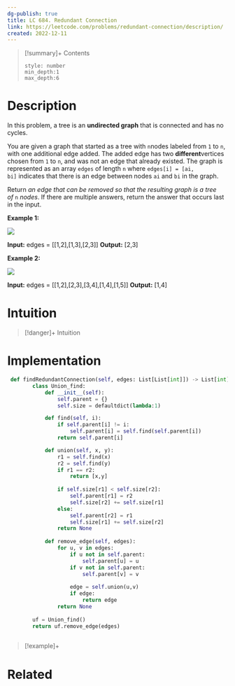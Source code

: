 ```yaml
---
dg-publish: true
title: LC 684. Redundant Connection
link: https://leetcode.com/problems/redundant-connection/description/
created: 2022-12-11
---
```


>[!summary]+ Contents
>```toc
>style: number
>min_depth:1
>max_depth:6
>```

# Description
In this problem, a tree is an **undirected graph** that is connected and has no cycles.

You are given a graph that started as a tree with `n`nodes labeled from `1` to `n`, with one additional edge added. The added edge has two **different**vertices chosen from `1` to `n`, and was not an edge that already existed. The graph is represented as an array `edges` of length `n` where `edges[i] = [ai, bi]` indicates that there is an edge between nodes `ai` and `bi` in the graph.

Return _an edge that can be removed so that the resulting graph is a tree of_ `n` _nodes_. If there are multiple answers, return the answer that occurs last in the input.

**Example 1:**

![](https://assets.leetcode.com/uploads/2021/05/02/reduntant1-1-graph.jpg)

**Input:** edges = [[1,2],[1,3],[2,3]]
**Output:** [2,3]

**Example 2:**

![](https://assets.leetcode.com/uploads/2021/05/02/reduntant1-2-graph.jpg)

**Input:** edges = [[1,2],[2,3],[3,4],[1,4],[1,5]]
**Output:** [1,4]

# Intuition

>[!danger]+ Intuition

# Implementation

```python
 def findRedundantConnection(self, edges: List[List[int]]) -> List[int]:
        class Union_find:
            def __init__(self):
                self.parent = {}
                self.size = defaultdict(lambda:1)

            def find(self, i):
                if self.parent[i] != i:
                    self.parent[i] = self.find(self.parent[i])
                return self.parent[i]

            def union(self, x, y):
                r1 = self.find(x)
                r2 = self.find(y)
                if r1 == r2:
                    return [x,y]
                
                if self.size[r1] < self.size[r2]:
                    self.parent[r1] = r2
                    self.size[r2] += self.size[r1]
                else:
                    self.parent[r2] = r1
                    self.size[r1] += self.size[r2]
                return None
        
            def remove_edge(self, edges):
                for u, v in edges:
                    if u not in self.parent:
                        self.parent[u] = u
                    if v not in self.parent:
                        self.parent[v] = v
                    
                    edge = self.union(u,v)
                    if edge:
                        return edge
                return None
        
        uf = Union_find()
        return uf.remove_edge(edges)
       
```
>[!example]+ 


# Related
